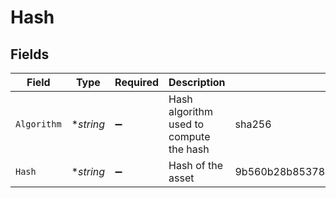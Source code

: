 # Hash


## Fields

| Field                                                            | Type                                                             | Required                                                         | Description                                                      | Example                                                          |
| ---------------------------------------------------------------- | ---------------------------------------------------------------- | ---------------------------------------------------------------- | ---------------------------------------------------------------- | ---------------------------------------------------------------- |
| `Algorithm`                                                      | **string*                                                        | :heavy_minus_sign:                                               | Hash algorithm used to compute the hash                          | sha256                                                           |
| `Hash`                                                           | **string*                                                        | :heavy_minus_sign:                                               | Hash of the asset                                                | 9b560b28b85378a5004117539196ab24e21bbd75b0e9eb1a8bc7c5fd80dc5b57 |